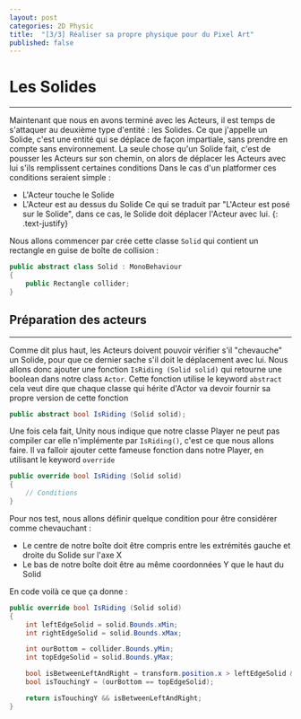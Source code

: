 ```yaml
---
layout: post
categories: 2D Physic
title:  "[3/3] Réaliser sa propre physique pour du Pixel Art"
published: false
---
```


# Les Solides
---

Maintenant que nous en avons terminé avec les Acteurs, il est temps de s'attaquer au deuxième type d'entité : les Solides.
Ce que j'appelle un Solide, c'est une entité qui se déplace de façon impartiale, sans prendre en compte sans environnement.
La seule chose qu'un Solide fait, c'est de pousser les Acteurs sur son chemin, on alors de déplacer les Acteurs avec lui s'ils remplissent certaines conditions
Dans le cas d'un platformer ces conditions seraient simple :
- L'Acteur touche le Solide
- L'Acteur est au dessus du Solide
Ce qui se traduit par "L'Acteur est posé sur le Solide", dans ce cas, le Solide doit déplacer l'Acteur avec lui.
{: .text-justify}

Nous allons commencer par crée cette classe `Solid` qui contient un rectangle en guise de boîte de collision :
```csharp
public abstract class Solid : MonoBehaviour
{
	public Rectangle collider;
}
```

## Préparation des acteurs
---

Comme dit plus haut, les Acteurs doivent pouvoir vérifier s'il "chevauche" un Solide, pour que ce dernier sache s'il doit le déplacement avec lui.
Nous allons donc ajouter une fonction `IsRiding (Solid solid)` qui retourne une boolean dans notre class `Actor`. Cette fonction utilise le keyword `abstract` cela veut dire que
chaque classe qui hérite d'Actor va devoir fournir sa propre version de cette fonction
```csharp
public abstract bool IsRiding (Solid solid);
```

Une fois cela fait, Unity nous indique que notre classe Player ne peut pas compiler car elle n'implémente par `IsRiding()`, c'est ce que nous allons faire.
Il va falloir ajouter cette fameuse fonction dans notre Player, en utilisant le keyword `override`
```csharp
public override bool IsRiding (Solid solid)
{
	// Conditions
}
```

Pour nos test, nous allons définir quelque condition pour être considérer comme chevauchant :
- Le centre de notre boîte doit être compris entre les extrémités gauche et droite du Solide sur l'axe X
- Le bas de notre boîte doit être au même coordonnées Y que le haut du Solid

En code voilà ce que ça donne :
```csharp
public override bool IsRiding (Solid solid)
{
	int leftEdgeSolid = solid.Bounds.xMin;
	int rightEdgeSolid = solid.Bounds.xMax;

	int ourBottom = collider.Bounds.yMin;
	int topEdgeSolid = solid.Bounds.yMax;

	bool isBetweenLeftAndRight = transform.position.x > leftEdgeSolid && transform.position.x < rightEdgeSolid;
	bool isTouchingY = (ourBottom == topEdgeSolid);

	return isTouchingY && isBetweenLeftAndRight;
}
```
